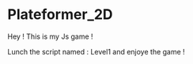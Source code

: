 # Plateformer_2D
Hey ! This is my Js game !

Lunch the script named : Level1 and enjoye the game !

